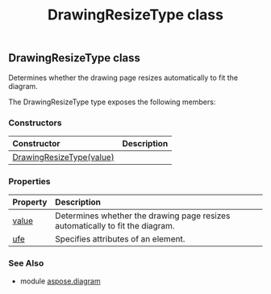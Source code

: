 ﻿---
title: DrawingResizeType class
second_title: Aspose.Diagram for Python via .NET API References
description: 
type: docs
weight: 670
url: /python-net/aspose.diagram/drawingresizetype/
is_root: false
---

## DrawingResizeType class

Determines whether the drawing page resizes automatically to fit the diagram.



The DrawingResizeType type exposes the following members:

### Constructors
| Constructor | Description |
| :- | :- |
| [DrawingResizeType(value)](/diagram/python-net/aspose.diagram/drawingresizetype/__init__/#DrawingResizeTypeValue) |  |


### Properties
| Property | Description |
| :- | :- |
| [value](/diagram/python-net/aspose.diagram/drawingresizetype/value) | Determines whether the drawing page resizes automatically to fit the diagram. |
| [ufe](/diagram/python-net/aspose.diagram/drawingresizetype/ufe) | Specifies attributes of an element. |


### See Also

* module [aspose.diagram](../)
